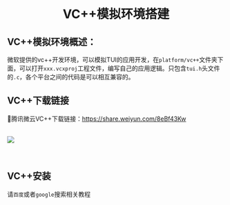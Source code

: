 <h1 align="center"> VC++模拟环境搭建 </h1>

## VC++模拟环境概述：
微软提供的vc++开发环境，可以模拟TUI的应用开发，在`platform/vc++`文件夹下面，可以打开`xxx.vcxproj`工程文件，编写自己的应用逻辑。只包含`tui.h`头文件的`.c`，各个平台之间的代码是可以相互兼容的。

## VC++下载链接
🔨腾讯微云VC++下载链接：https://share.weiyun.com/8eBf43Kw
<br>
<br>
<p align="left">
<img src="https://gitee.com/tuisys/image/raw/main/download_vc.png">
</p>
<br>

## VC++安装
请`百度`或者`google`搜索相关教程
